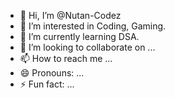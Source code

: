 - 👋 Hi, I’m @Nutan-Codez
- 👀 I’m interested in Coding, Gaming.
- 🌱 I’m currently learning DSA.
- 💞️ I’m looking to collaborate on ...
- 📫 How to reach me ...
- 😄 Pronouns: ...
- ⚡ Fun fact: ...

<!---
Nutan-Codez/Nutan-Codez is a ✨ special ✨ repository because its `README.md` (this file) appears on your GitHub profile.
You can click the Preview link to take a look at your changes.
--->
